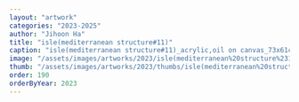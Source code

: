 ```yaml
---
layout: "artwork"
categories: "2023-2025"
author: "Jihoon Ha"
title: "isle(mediterranean structure#11)"
caption: "isle(mediterranean structure#11)_acrylic,oil on canvas_73x61cm_2023"
image: "/assets/images/artworks/2023/isle(mediterranean%20structure%2311)%20acrylic%2Coil%20on%20canvas%2073x61cm%202023.jpg"
thumb: "/assets/images/artworks/2023/thumbs/isle(mediterranean%20structure%2311)%20acrylic%2Coil%20on%20canvas%2073x61cm%202023.jpg"
order: 190
orderByYear: 2023
---
```

